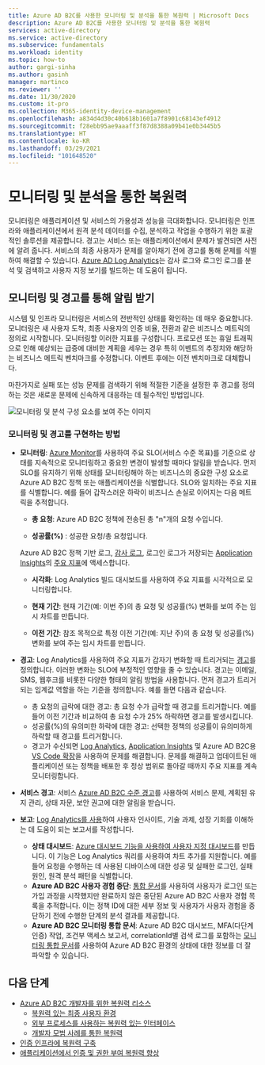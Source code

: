 ```yaml
---
title: Azure AD B2C를 사용한 모니터링 및 분석을 통한 복원력 | Microsoft Docs
description: Azure AD B2C를 사용한 모니터링 및 분석을 통한 복원력
services: active-directory
ms.service: active-directory
ms.subservice: fundamentals
ms.workload: identity
ms.topic: how-to
author: gargi-sinha
ms.author: gasinh
manager: martinco
ms.reviewer: ''
ms.date: 11/30/2020
ms.custom: it-pro
ms.collection: M365-identity-device-management
ms.openlocfilehash: a834d4d30c40b618b1601a7f8901c68143ef4912
ms.sourcegitcommit: f28ebb95ae9aaaff3f87d8388a09b41e0b3445b5
ms.translationtype: HT
ms.contentlocale: ko-KR
ms.lasthandoff: 03/29/2021
ms.locfileid: "101648520"
---
```

# <a name="resilience-through-monitoring-and-analytics"></a>모니터링 및 분석을 통한 복원력

모니터링은 애플리케이션 및 서비스의 가용성과 성능을 극대화합니다. 모니터링은 인프라와 애플리케이션에서 원격 분석 데이터를 수집, 분석하고 작업을 수행하기 위한 포괄적인 솔루션을 제공합니다. 경고는 서비스 또는 애플리케이션에서 문제가 발견되면 사전에 알려 줍니다. 서비스의 최종 사용자가 문제를 알아채기 전에 경고를 통해 문제를 식별하여 해결할 수 있습니다. [Azure AD Log Analytics](https://azure.microsoft.com/services/monitor/?OCID=AID2100131_SEM_6d16332c03501fc9c1f46c94726d2264:G:s&ef_id=6d16332c03501fc9c1f46c94726d2264:G:s&msclkid=6d16332c03501fc9c1f46c94726d2264#features)는 감사 로그와 로그인 로그를 분석 및 검색하고 사용자 지정 보기를 빌드하는 데 도움이 됩니다.

## <a name="monitor-and-get-notified-through-alerts"></a>모니터링 및 경고를 통해 알림 받기

시스템 및 인프라 모니터링은 서비스의 전반적인 상태를 확인하는 데 매우 중요합니다. 모니터링은 새 사용자 도착, 최종 사용자의 인증 비율, 전환과 같은 비즈니스 메트릭의 정의로 시작합니다. 모니터링할 이러한 지표를 구성합니다. 프로모션 또는 휴일 트래픽으로 인해 예상되는 급증에 대비한 계획을 세우는 경우 특히 이벤트의 추정치와 해당하는 비즈니스 메트릭 벤치마크를 수정합니다. 이벤트 후에는 이전 벤치마크로 대체합니다.

마찬가지로 실패 또는 성능 문제를 검색하기 위해 적절한 기준을 설정한 후 경고를 정의하는 것은 새로운 문제에 신속하게 대응하는 데 필수적인 방법입니다.

![모니터링 및 분석 구성 요소를 보여 주는 이미지](media/resilience-with-monitoring-alerting/monitoring-analytics-architecture.png)

### <a name="how-to-implement-monitoring-and-alerting"></a>모니터링 및 경고를 구현하는 방법

- **모니터링**: [Azure Monitor](../../active-directory-b2c/azure-monitor.md)를 사용하여 주요 SLO(서비스 수준 목표)를 기준으로 상태를 지속적으로 모니터링하고 중요한 변경이 발생할 때마다 알림을 받습니다. 먼저 SLO를 유지하기 위해 상태를 모니터링해야 하는 비즈니스의 중요한 구성 요소로 Azure AD B2C 정책 또는 애플리케이션을 식별합니다. SLO와 일치하는 주요 지표를 식별합니다.
예를 들어 갑작스러운 하락이 비즈니스 손실로 이어지는 다음 메트릭을 추적합니다.

  - **총 요청**: Azure AD B2C 정책에 전송된 총 "n"개의 요청 수입니다.

  - **성공률(%)** : 성공한 요청/총 요청입니다.

  Azure AD B2C 정책 기반 로그, [감사 로그](../../active-directory-b2c/analytics-with-application-insights.md), 로그인 로그가 저장되는 [Application Insights](../../active-directory-b2c/analytics-with-application-insights.md)의 [주요 지표](../../active-directory-b2c/view-audit-logs.md)에 액세스합니다.  

   - **시각화**: Log Analytics 빌드 대시보드를 사용하여 주요 지표를 시각적으로 모니터링합니다.

   - **현재 기간**: 현재 기간(예: 이번 주)의 총 요청 및 성공률(%) 변화를 보여 주는 임시 차트를 만듭니다.

   - **이전 기간**: 참조 목적으로 특정 이전 기간(예: 지난 주)의 총 요청 및 성공률(%) 변화를 보여 주는 임시 차트를 만듭니다.

- **경고**: Log Analytics를 사용하여 주요 지표가 갑자기 변화할 때 트리거되는 [경고](../../azure-monitor/alerts/alerts-log.md)를 정의합니다. 이러한 변화는 SLO에 부정적인 영향을 줄 수 있습니다. 경고는 이메일, SMS, 웹후크를 비롯한 다양한 형태의 알림 방법을 사용합니다. 먼저 경고가 트리거되는 임계값 역할을 하는 기준을 정의합니다. 예를 들면 다음과 같습니다.
  - 총 요청의 급락에 대한 경고: 총 요청 수가 급락할 때 경고를 트리거합니다. 예를 들어 이전 기간과 비교하여 총 요청 수가 25% 하락하면 경고를 발생시킵니다.  
  - 성공률(%)의 유의미한 하락에 대한 경고: 선택한 정책의 성공률이 유의미하게 하락할 때 경고를 트리거합니다.
  - 경고가 수신되면 [Log Analytics](../reports-monitoring/howto-install-use-log-analytics-views.md), [Application Insights](../../active-directory-b2c/troubleshoot-with-application-insights.md) 및 Azure AD B2C용 [VS Code 확장](https://marketplace.visualstudio.com/items?itemName=AzureADB2CTools.aadb2c)을 사용하여 문제를 해결합니다. 문제를 해결하고 업데이트된 애플리케이션 또는 정책을 배포한 후 정상 범위로 돌아갈 때까지 주요 지표를 계속 모니터링합니다.

- **서비스 경고**: 서비스 [Azure AD B2C 수준 경고](../../service-health/service-health-overview.md)를 사용하여 서비스 문제, 계획된 유지 관리, 상태 자문, 보안 권고에 대한 알림을 받습니다.

- **보고**: [Log Analytics를 사용](../reports-monitoring/howto-integrate-activity-logs-with-log-analytics.md)하여 사용자 인사이트, 기술 과제, 성장 기회를 이해하는 데 도움이 되는 보고서를 작성합니다.
  - **상태 대시보드**: [Azure 대시보드 기능을 사용하여 사용자 지정 대시보드](../../azure-monitor/app/tutorial-app-dashboards.md)를 만듭니다. 이 기능은 Log Analytics 쿼리를 사용하여 차트 추가를 지원합니다. 예를 들어 요청을 수행하는 데 사용된 디바이스에 대한 성공 및 실패한 로그인, 실패 원인, 원격 분석 패턴을 식별합니다.
  - **Azure AD B2C 사용자 경험 중단**: [통합 문서](https://github.com/azure-ad-b2c/siem#list-of-abandon-journeys)를 사용하여 사용자가 로그인 또는 가입 과정을 시작했지만 완료하지 않은 중단된 Azure AD B2C 사용자 경험 목록을 추적합니다. 이는 정책 ID에 대한 세부 정보 및 사용자가 사용자 경험을 중단하기 전에 수행한 단계의 분석 결과를 제공합니다.
  - **Azure AD B2C 모니터링 통합 문서**: Azure AD B2C 대시보드, MFA(다단계 인증) 작업, 조건부 액세스 보고서, correlationId별 검색 로그를 포함하는 [모니터링 통합 문서](https://github.com/azure-ad-b2c/siem)를 사용하여 Azure AD B2C 환경의 상태에 대한 정보를 더 잘 파악할 수 있습니다.
  
## <a name="next-steps"></a>다음 단계

- [Azure AD B2C 개발자를 위한 복원력 리소스](resilience-b2c.md)
  - [복원력 있는 최종 사용자 환경](resilient-end-user-experience.md)
  - [외부 프로세스를 사용하는 복원력 있는 인터페이스](resilient-external-processes.md)
  - [개발자 모범 사례를 통한 복원력](resilience-b2c-developer-best-practices.md)
- [인증 인프라에 복원력 구축](resilience-in-infrastructure.md)
- [애플리케이션에서 인증 및 권한 부여 복원력 향상](resilience-app-development-overview.md)